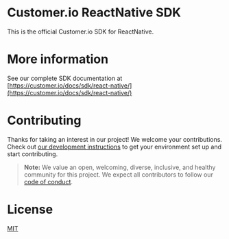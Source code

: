 # Customer.io ReactNative SDK

This is the official Customer.io SDK for ReactNative.

# More information

See our complete SDK documentation at [https://customer.io/docs/sdk/react-native/](https://customer.io/docs/sdk/react-native/)

# Contributing

Thanks for taking an interest in our project! We welcome your contributions. Check out [our development instructions](docs/dev-notes/DEVELOPMENT.md) to get your environment set up and start contributing.

> **Note:**
> We value an open, welcoming, diverse, inclusive, and healthy community for this project. We expect all  contributors to follow our [code of conduct](https://github.com/customerio/mobile/blob/docs/dev-env/CODE_OF_CONDUCT.md).  

# License

[MIT](https://github.com/customerio/mobile/blob/docs/dev-env/LICENSE)
